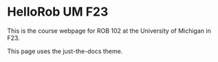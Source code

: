 # HelloRob UM F23

This is the course webpage for ROB 102 at the University of Michigan in F23.

This page uses the just-the-docs theme.
